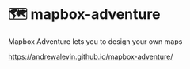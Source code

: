 # 🗺 mapbox-adventure
Mapbox Adventure lets you to design your own maps


https://andrewalevin.github.io/mapbox-adventure/


